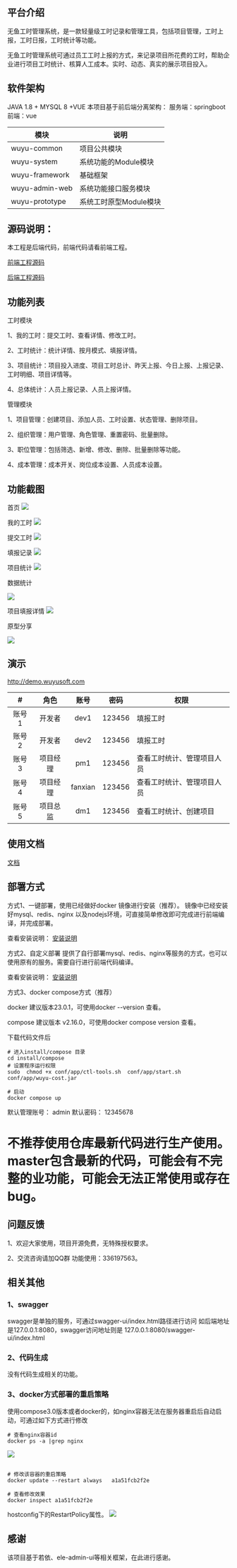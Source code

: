 ## 平台介绍
无鱼工时管理系统，是一款轻量级工时记录和管理工具，包括项目管理，工时上报，工时日报，工时统计等功能。

无鱼工时管理系统可通过员工工时上报的方式，来记录项目所花费的工时，帮助企业进行项目工时统计、核算人工成本。实时、动态、真实的展示项目投入。
 


## 软件架构
JAVA 1.8 +  MYSQL 8 +VUE
本项目基于前后端分离架构：
服务端：springboot
前端：vue

| 模块  | 说明  |
|---|---|
| wuyu-common | 项目公共模块  |
| wuyu-system  | 系统功能的Module模块  |
| wuyu-framework  | 基础框架  |
| wuyu-admin-web  | 系统功能接口服务模块  |
| wuyu-prototype| 系统工时原型Module模块 |

## 源码说明：
本工程是后端代码，前端代码请看前端工程。


[前端工程源码]( https://gitee.com/wy-soft/wyproject-web)


[后端工程源码]( https://gitee.com/wy-soft/wyproject)




## 功能列表
工时模块

1、我的工时：提交工时、查看详情、修改工时。

2、工时统计：统计详情、按月模式、填报详情。

3、项目统计：项目投入进度、项目工时总计、昨天上报、今日上报、上报记录、工时明细、项目详情等。

4、总体统计：人员上报记录、人员上报详情。



管理模块

1、项目管理：创建项目、添加人员、工时设置、状态管理、删除项目。


2、组织管理：用户管理、角色管理、重置密码、批量删除。


3、职位管理：包括筛选、新增、修改、删除、批量删除等功能。


4、成本管理：成本开关、岗位成本设置、人员成本设置。

## 功能截图

首页
![](document/img/1.png)


我的工时
![](document/img/2.png)


提交工时
![](document/img/3.png)


填报记录
![](document/img/4.png)

项目统计
![](document/img/5.png)

数据统计

![](document/img/6.png)


项目填报详情
![](document/img/7.png)

原型分享

![](document/img/8.png)


## 演示
http://demo.wuyusoft.com


| #| 角色 |	 账号 | 	密码    |  权限 |
| :--: | :------: | :------: |:------: | ---------- |
|账号1 |开发者 | 	dev1|	123456|填报工时|
|账号2 |开发者 |	dev2|	123456|填报工时|
|账号3 |项目经理 |	pm1  |	123456 |查看工时统计、管理项目人员|
|账号4 |项目经理 |	fanxian  |	123456 |查看工时统计、管理项目人员|
|账号5 |项目总监|	dm1	|123456| 查看工时统计、创建项目 |





## 使用文档
[文档]( http://www.wuyu-soft.com/doc/index.html)


## 部署方式
方式1、一键部署，使用已经做好docker 镜像进行安装（推荐）。
镜像中已经安装好mysql、redis、nginx 以及nodejs环境，可直接简单修改即可完成进行前端编译，并完成部署。

查看安装说明： [安装说明](https://gitee.com/nineoak/wuyu-project/wikis/%E9%83%A8%E7%BD%B2%E8%AF%B4%E6%98%8E/1.%E9%80%9A%E8%BF%87docker%E9%95%9C%E5%83%8F%E9%83%A8%E7%BD%B2?sort_id=5422808)

方式2、自定义部署
提供了自行部署mysql、redis、nginx等服务的方式，也可以使用原有的服务。需要自行进行前端代码编译。

查看安装说明： [安装说明](https://gitee.com/nineoak/wuyu-project/wikis/%E9%83%A8%E7%BD%B2%E6%89%8B%E5%86%8C/%E9%83%A8%E7%BD%B2%E8%AF%B4%E6%98%8E)

方式3、docker compose方式（推荐）

docker 建议版本23.0.1，可使用docker --version 查看。

compose 建议版本 v2.16.0，可使用docker compose version 查看。


下载代码文件后
```
# 进入install/compose 目录
cd install/compose 
# 设置程序运行权限
sudo  chmod +x conf/app/ctl-tools.sh  conf/app/start.sh  conf/app/wuyu-cost.jar 

# 启动
docker compose up

```
默认管理账号：
admin
默认密码：
12345678


# 不推荐使用仓库最新代码进行生产使用。 master包含最新的代码，可能会有不完整的业功能，可能会无法正常使用或存在bug。




## 问题反馈
1、欢迎大家使用，项目开源免费，无特殊授权要求。

2、交流咨询请加QQ群
功能使用：336197563。

## 相关其他
### 1、swagger

swagger是单独的服务，可通过swagger-ui/index.html路径进行访问 如后端地址是127.0.0.1:8080，swagger访问地址则是 127.0.0.1:8080/swagger-ui/index.html

### 2、代码生成
没有代码生成相关的功能。

### 3、docker方式部署的重启策略
使用compose3.0版本或者docker的，如nginx容器无法在服务器重启后自动启动，可通过如下方式进行修改

```
# 查看nginx容器id
docker ps -a |grep nginx
```
![](document/img/id.png)



```

# 修改该容器的重启策略
docker update --restart always   a1a51fcb2f2e

# 查看修改效果
docker inspect a1a51fcb2f2e
```

hostconfig下的RestartPolicy属性。
![](document/img/hostconfig.png)


## 感谢
该项目基于若依、ele-admin-ui等相关框架，在此进行感谢。
